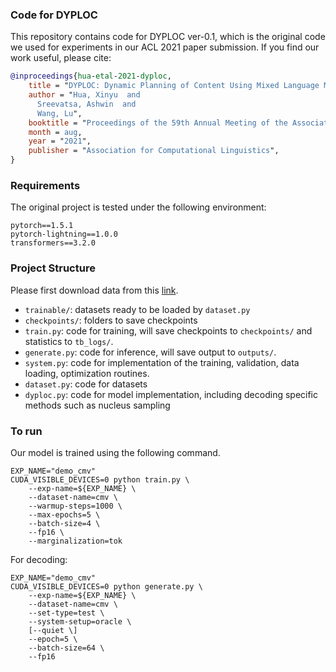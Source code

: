 ### Code for DYPLOC 

This repository contains code for DYPLOC ver-0.1, which is the original code
we used for experiments in our ACL 2021 paper submission. If you find our work useful, please cite:

```bibtex
@inproceedings{hua-etal-2021-dyploc,
    title = "DYPLOC: Dynamic Planning of Content Using Mixed Language Modelsfor Text Generation",
    author = "Hua, Xinyu  and
      Sreevatsa, Ashwin  and
      Wang, Lu",
    booktitle = "Proceedings of the 59th Annual Meeting of the Association for Computational Linguistics and the 11th International Joint Conference on Natural Language Processing (ACL-IJCNLP)",
    month = aug,
    year = "2021",
    publisher = "Association for Computational Linguistics",
}
```

### Requirements

The original project is tested under the following environment:

```
pytorch==1.5.1
pytorch-lightning==1.0.0
transformers==3.2.0
```

### Project Structure

Please first download data from this [link](https://drive.google.com/drive/folders/1BGXJDXRGEoXZuKChjAXQgDcMHrJEJLVu?usp=sharing).

- `trainable/`: datasets ready to be loaded by `dataset.py`
- `checkpoints/`: folders to save checkpoints
- `train.py`: code for training, will save checkpoints to `checkpoints/` and statistics to `tb_logs/`.
- `generate.py`: code for inference, will save output to `outputs/`.
- `system.py`: code for implementation of the training, validation, data loading, optimization routines.
- `dataset.py`: code for datasets
- `dyploc.py`: code for model implementation, including decoding specific methods such as nucleus sampling

### To run

Our model is trained using the following command.

```shellscript 
EXP_NAME="demo_cmv"
CUDA_VISIBLE_DEVICES=0 python train.py \
    --exp-name=${EXP_NAME} \
    --dataset-name=cmv \
    --warmup-steps=1000 \
    --max-epochs=5 \
    --batch-size=4 \
    --fp16 \
    --marginalization=tok
```

For decoding:

```shellscript
EXP_NAME="demo_cmv"
CUDA_VISIBLE_DEVICES=0 python generate.py \
    --exp-name=${EXP_NAME} \
    --dataset-name=cmv \
    --set-type=test \
    --system-setup=oracle \
    [--quiet \]
    --epoch=5 \
    --batch-size=64 \
    --fp16
```
